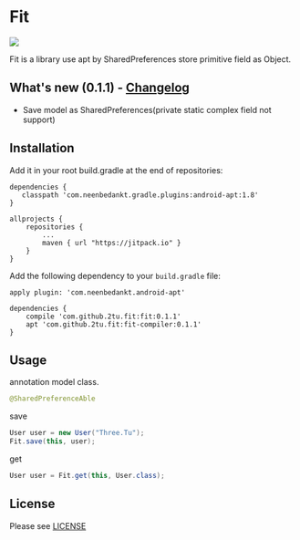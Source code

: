 # Fit

[![](https://jitpack.io/v/2tu/fit.svg)](https://jitpack.io/#2tu/fit)

Fit is a library use apt by SharedPreferences store primitive field as Object.

## What's new (0.1.1) - [Changelog](https://github.com/2tu/fit/blob/master/CHANGELOG.md)
* Save model as SharedPreferences(private static complex field not support)

## Installation
Add it in your root build.gradle at the end of repositories:

```
dependencies {
   classpath 'com.neenbedankt.gradle.plugins:android-apt:1.8'
}

allprojects {
	repositories {
		...
		maven { url "https://jitpack.io" }
	}
}
```
Add the following dependency to your `build.gradle` file:

```
apply plugin: 'com.neenbedankt.android-apt'

dependencies {
    compile 'com.github.2tu.fit:fit:0.1.1'
    apt 'com.github.2tu.fit:fit-compiler:0.1.1'
}
```

## Usage
annotation model class.
```java
@SharedPreferenceAble
```

save
```java
User user = new User("Three.Tu");
Fit.save(this, user);
```
get
```java
User user = Fit.get(this, User.class);
```



## License
Please see [LICENSE](/LICENSE)
